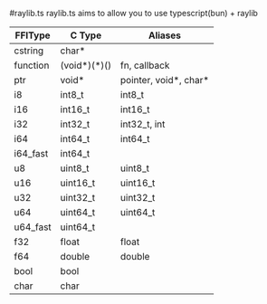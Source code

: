 #raylib.ts
raylib.ts aims to allow you to use typescript(bun) + raylib

| FFIType   | C Type       | Aliases               |
|-----------|--------------|-----------------------|
| cstring   | char*        |                       |
| function  | (void*)(*)() | fn, callback         |
| ptr       | void*        | pointer, void*, char*|
| i8        | int8_t       | int8_t                |
| i16       | int16_t      | int16_t               |
| i32       | int32_t      | int32_t, int          |
| i64       | int64_t      | int64_t               |
| i64_fast  | int64_t      |                       |
| u8        | uint8_t      | uint8_t               |
| u16       | uint16_t     | uint16_t              |
| u32       | uint32_t     | uint32_t              |
| u64       | uint64_t     | uint64_t              |
| u64_fast  | uint64_t     |                       |
| f32       | float        | float                 |
| f64       | double       | double                |
| bool      | bool         |                       |
| char      | char         |                       |
